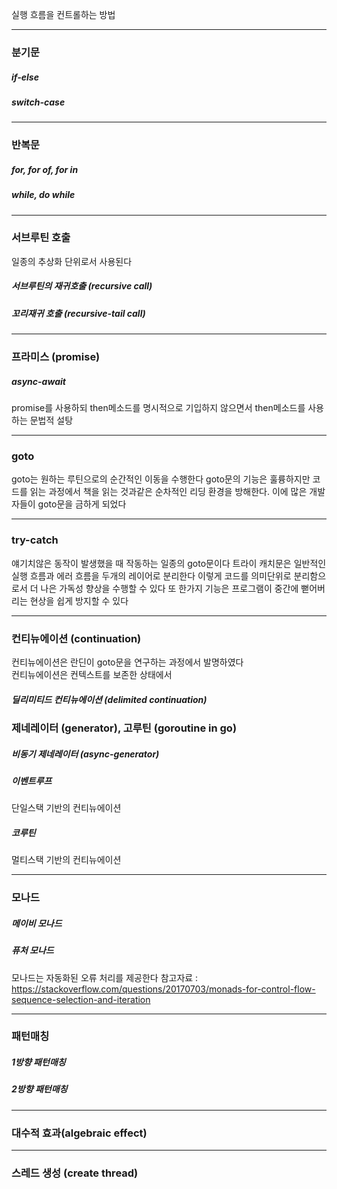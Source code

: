 실행 흐름을 컨트롤하는 방법

---

### 분기문
##### if-else
##### switch-case

---

### 반복문
##### for, for of, for in
##### while, do while

---

### 서브루틴 호출
일종의 추상화 단위로서 사용된다

##### 서브루틴의 재귀호출 (recursive call)

##### 꼬리재귀 호출 (recursive-tail call)

---

### 프라미스 (promise)

##### async-await
promise를 사용하되 then메소드를 명시적으로 기입하지 않으면서 then메소드를 사용하는 문법적 설탕

---

### goto
goto는 원하는 루틴으로의 순간적인 이동을 수행한다
goto문의 기능은 훌륭하지만 코드를 읽는 과정에서 책을 읽는 것과같은 순차적인 리딩 환경을 방해한다. 이에 많은 개발자들이 goto문을 금하게 되었다

---

### try-catch
얘기치않은 동작이 발생했을 때 작동하는 일종의 goto문이다
트라이 캐치문은 일반적인 실행 흐름과 에러 흐름을 두개의 레이어로 분리한다
이렇게 코드를 의미단위로 분리함으로서 더 나은 가독성 향상을 수행할 수 있다
또 한가지 기능은 프로그램이 중간에 뻗어버리는 현상을 쉽게 방지할 수 있다

---

### 컨티뉴에이션 (continuation)
컨티뉴에이션은 란딘이 goto문을 연구하는 과정에서 발명하였다\
컨티뉴에이션은 컨텍스트를 보존한 상태에서

##### 딜리미티드 컨티뉴에이션 (delimited continuation)

### 제네레이터 (generator), 고루틴 (goroutine in go)

##### 비동기 제네레이터 (async-generator)

##### 이벤트루프
단일스택 기반의 컨티뉴에이션

##### 코루틴
멀티스택 기반의 컨티뉴에이션

---

### 모나드
##### 메이비 모나드
##### 퓨처 모나드
모나드는 자동화된 오류 처리를 제공한다
참고자료 : https://stackoverflow.com/questions/20170703/monads-for-control-flow-sequence-selection-and-iteration

---

### 패턴매칭
##### 1방향 패턴매칭
##### 2방향 패턴매칭

---

### 대수적 효과(algebraic effect)

---

### 스레드 생성 (create thread)